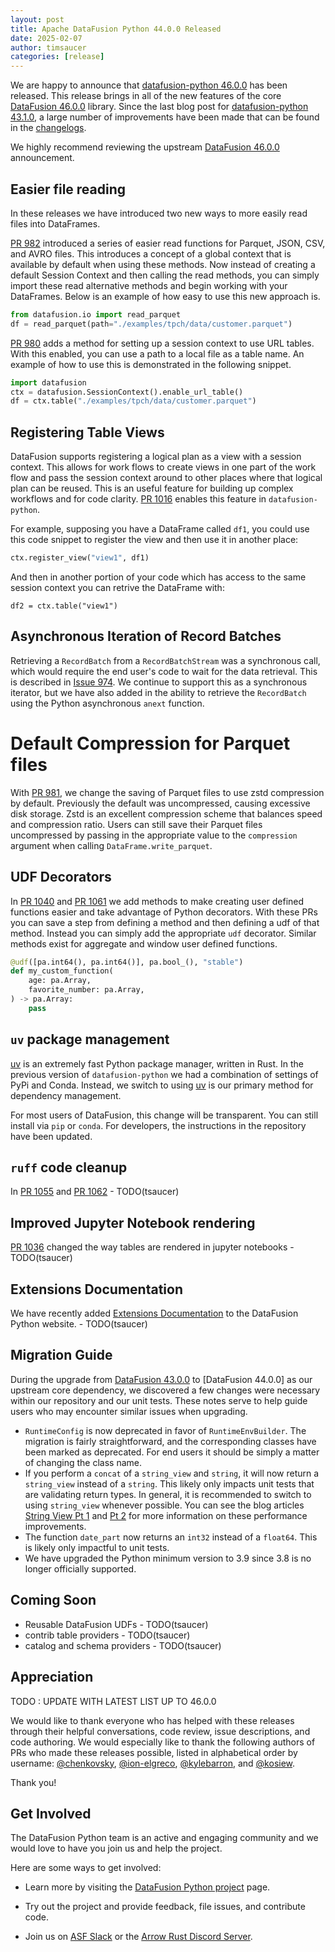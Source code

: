 ```yaml
---
layout: post
title: Apache DataFusion Python 44.0.0 Released
date: 2025-02-07
author: timsaucer
categories: [release]
---
```

<!--
{% comment %}
Licensed to the Apache Software Foundation (ASF) under one or more
contributor license agreements.  See the NOTICE file distributed with
this work for additional information regarding copyright ownership.
The ASF licenses this file to you under the Apache License, Version 2.0
(the "License"); you may not use this file except in compliance with
the License.  You may obtain a copy of the License at

http://www.apache.org/licenses/LICENSE-2.0

Unless required by applicable law or agreed to in writing, software
distributed under the License is distributed on an "AS IS" BASIS,
WITHOUT WARRANTIES OR CONDITIONS OF ANY KIND, either express or implied.
See the License for the specific language governing permissions and
limitations under the License.
{% endcomment %}
-->


We are happy to announce that [datafusion-python 46.0.0] has been released. This release
brings in all of the new features of the core [DataFusion 46.0.0] library. Since the last
blog post for [datafusion-python 43.1.0], a large number of improvements have been made
that can be found in the [changelogs].

We highly recommend reviewing the upstream [DataFusion 46.0.0] announcement.

[DataFusion 46.0.0]: https://datafusion.apache.org/blog/2025/03/24/datafusion-46.0.0
[datafusion-python 43.1.0]: https://datafusion.apache.org/blog/2024/12/14/datafusion-python-43.1.0/
[datafusion-python 46.0.0]: https://pypi.org/project/datafusion/46.0.0/
[changelogs]: https://github.com/apache/datafusion-python/tree/main/dev/changelog

## Easier file reading

In these releases we have introduced two new ways to more easily read files into
DataFrames.

[PR 982] introduced a series of easier read functions for Parquet, JSON, CSV, and
AVRO files. This introduces a concept of a global context that is available by
default when using these methods. Now instead of creating a default Session
Context and then calling the read methods, you can simply import these read
alternative methods and begin working with your DataFrames. Below is an example of
how easy to use this new approach is.

```python
from datafusion.io import read_parquet
df = read_parquet(path="./examples/tpch/data/customer.parquet")
```

[PR 980] adds a method for setting up a session context to use URL tables. With
this enabled, you can use a path to a local file as a table name. An example
of how to use this is demonstrated in the following snippet.

```python
import datafusion
ctx = datafusion.SessionContext().enable_url_table()
df = ctx.table("./examples/tpch/data/customer.parquet")
```

[PR 982]: https://github.com/apache/datafusion-python/pull/982
[PR 980]: https://github.com/apache/datafusion-python/pull/980

## Registering Table Views

DataFusion supports registering a logical plan as a view with a session context. This
allows for work flows to create views in one part of the work flow and pass the session
context around to other places where that logical plan can be reused. This is an useful
feature for building up complex workflows and for code clarity. [PR 1016] enables this
feature in `datafusion-python`.

For example, supposing you have a DataFrame called `df1`, you could use this code snippet
to register the view and then use it in another place:

```python
ctx.register_view("view1", df1)
```

And then in another portion of your code which has access to the same session context
you can retrive the DataFrame with:

```
df2 = ctx.table("view1")
```

[PR 1016]: https://github.com/apache/datafusion-python/pull/1016

## Asynchronous Iteration of Record Batches

Retrieving a `RecordBatch` from a `RecordBatchStream` was a synchronous call, which would
require the end user's code to wait for the data retrieval. This is described in
[Issue 974]. We continue to support this as a synchronous iterator, but we have also added
in the ability to retrieve the `RecordBatch` using the Python asynchronous `anext`
function.

[Issue 974]: https://github.com/apache/datafusion-python/issues/974

# Default Compression for Parquet files

With [PR 981], we change the saving of Parquet files to use zstd compression by default.
Previously the default was uncompressed, causing excessive disk storage. Zstd is an
excellent compression scheme that balances speed and compression ratio. Users can still
save their Parquet files uncompressed by passing in the appropriate value to the
`compression` argument when calling `DataFrame.write_parquet`.

[PR 981]: https://github.com/apache/datafusion-python/pull/981

## UDF Decorators

In [PR 1040] and [PR 1061] we add methods to make creating user defined functions
easier and take advantage of Python decorators. With these PRs you can save a step
from defining a method and then defining a udf of that method. Instead you can
simply add the appropriate `udf` decorator. Similar methods exist for aggregate
and window user defined functions.

```python
@udf([pa.int64(), pa.int64()], pa.bool_(), "stable")
def my_custom_function(
    age: pa.Array,
    favorite_number: pa.Array,
) -> pa.Array:
    pass
```

[PR 1040]: https://github.com/apache/datafusion-python/pull/1040
[PR 1061]: https://github.com/apache/datafusion-python/pull/1061


## `uv` package management

[uv] is an extremely fast Python package manager, written in Rust. In the previous version
of `datafusion-python` we had a combination of settings of PyPi and Conda. Instead, we
switch to using [uv] is our primary method for dependency management.

For most users of DataFusion, this change will be transparent. You can still install
via `pip` or `conda`. For developers, the instructions in the repository have been updated.

[uv]: https://github.com/astral-sh/uv

## `ruff` code cleanup

In [PR 1055] and [PR 1062] - TODO(tsaucer) 

[PR 1055]: https://github.com/apache/datafusion-python/pull/1055
[PR 1062]: https://github.com/apache/datafusion-python/pull/1062

## Improved Jupyter Notebook rendering

[PR 1036] changed the way tables are rendered in jupyter notebooks - TODO(tsaucer)

[PR 1036]: https://github.com/apache/datafusion-python/pull/1036

## Extensions Documentation

We have recently added [Extensions Documentation] to the DataFusion Python website. - TODO(tsaucer)

[Extensions Documentation]: https://datafusion.apache.org/python/contributor-guide/ffi.html

## Migration Guide

During the upgrade from [DataFusion 43.0.0] to [DataFusion 44.0.0] as our upstream core
dependency, we discovered a few changes were necessary within our repository and our
unit tests. These notes serve to help guide users who may encounter similar issues when
upgrading.

- `RuntimeConfig` is now deprecated in favor of `RuntimeEnvBuilder`. The migration is
fairly straightforward, and the corresponding classes have been marked as deprecated. For
end users it should be simply a matter of changing the class name.
- If you perform a `concat` of a `string_view` and `string`, it will now return a
`string_view` instead of a `string`. This likely only impacts unit tests that are validating
return types. In general, it is recommended to switch to using `string_view` whenever 
possible. You can see the blog articles [String View Pt 1] and [Pt 2] for more information
on these performance improvements.
- The function `date_part` now returns an `int32` instead of a `float64`. This is likely
only impactful to unit tests.
- We have upgraded the Python minimum version to 3.9 since 3.8 is no longer officially
supported.

[DataFusion 43.0.0]: https://github.com/apache/datafusion/blob/main/dev/changelog/43.0.0.md
[String View Pt 1]: https://datafusion.apache.org/blog/2024/09/13/string-view-german-style-strings-part-1/
[Pt 2]: https://datafusion.apache.org/blog/2024/09/13/string-view-german-style-strings-part-2/

## Coming Soon

- Reusable DataFusion UDFs - TODO(tsaucer)
- contrib table providers - TODO(tsaucer)
- catalog and schema providers - TODO(tsaucer)

## Appreciation

TODO : UPDATE WITH LATEST LIST UP TO 46.0.0

We would like to thank everyone who has helped with these releases through their helpful
conversations, code review, issue descriptions, and code authoring. We would especially
like to thank the following authors of PRs who made these releases possible, listed in
alphabetical order by username: [@chenkovsky], [@ion-elgreco], [@kylebarron], and
[@kosiew].

Thank you!

[@chenkovsky]: https://github.com/chenkovsky
[@ion-elgreco]: https://github.com/ion-elgreco
[@kylebarron]: https://github.com/kylebarron
[@kosiew]: https://github.com/kosiew

## Get Involved

The DataFusion Python team is an active and engaging community and we would love
to have you join us and help the project.

Here are some ways to get involved:

* Learn more by visiting the [DataFusion Python project] page.

* Try out the project and provide feedback, file issues, and contribute code.

* Join us on [ASF Slack] or the [Arrow Rust Discord Server].

[DataFusion Python project]: https://datafusion.apache.org/python/index.html
[ASF Slack]: https://s.apache.org/slack-invite
[Arrow Rust Discord Server]: https://discord.gg/Qw5gKqHxUM

